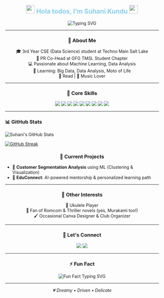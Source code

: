 <!-- README.md -->

<!-- Header Section with Typing Effect -->
<h2 align="center">
  <img src="https://media.giphy.com/media/hvRJCLFzcasrR4ia7z/giphy.gif" width="28">
  <span style="color:#87CEEB">Hola todos, I’m Suhani Kundu</span>
  <img src="https://media.giphy.com/media/hvRJCLFzcasrR4ia7z/giphy.gif" width="28">
</h2>

<p align="center">
  <img src="https://readme-typing-svg.demolab.com?font=Fira+Code&size=28&duration=3000&pause=1000&color=87CEEB&center=true&vCenter=true&width=800&lines=Data+Science+Explorer+%F0%9F%8C%8C;On+a+Mission+to+Build+Cool+Things+%F0%9F%9A%80" alt="Typing SVG">
</p>

---

<!-- About Me Section -->
<h3 align="center">🚀 About Me</h3>
<p align="center">
  🎓 3rd Year CSE (Data Science) student at Techno Main Salt Lake<br>
  📣 PR Co-Head at GFG TMSL Student Chapter<br>
  💻 Passionate about Machine Learning, Data Analysis<br>
  🧠 Learning: Big Data, Data Analysis, Moto of Life<br>
  📖 Read | 🎵 Music Lover
</p>

---

<!-- Core Skills -->
<h3 align="center">🧠 Core Skills</h3>
<p align="center">
  <img src="https://img.shields.io/badge/Python-306998?style=for-the-badge&logo=python&logoColor=white"> <!-- blue -->
  <img src="https://img.shields.io/badge/C++-00599C?style=for-the-badge&logo=c%2B%2B&logoColor=white"> <!-- dark blue -->
  <img src="https://img.shields.io/badge/DSA-FF5733?style=for-the-badge&logo=leetcode&logoColor=white"> <!-- coral -->
  <img src="https://img.shields.io/badge/Machine_Learning-F9A825?style=for-the-badge&logo=tensorflow&logoColor=white"> <!-- yellow -->
  <img src="https://img.shields.io/badge/Data_Analysis-9B59B6?style=for-the-badge&logo=pandas&logoColor=white"> <!-- purple -->
  <img src="https://img.shields.io/badge/Data_Visualization-20B2AA?style=for-the-badge&logo=plotly&logoColor=white"> <!-- teal -->
  <img src="https://img.shields.io/badge/HTML-E34F26?style=for-the-badge&logo=html5&logoColor=white"> <!-- orange -->
  <img src="https://img.shields.io/badge/CSS-2E8B57?style=for-the-badge&logo=css3&logoColor=white"> <!-- green -->
  <img src="https://img.shields.io/badge/JavaScript-F7DF1E?style=for-the-badge&logo=javascript&logoColor=black"> <!-- yellow -->
</p>




---

### 📊 GitHub Stats

![Suhani's GitHub Stats](https://github-readme-stats.vercel.app/api?username=suhanikundu&show_icons=true&hide_title=true&hide_rank=true&theme=vision-friendly-dark&border_radius=15&icon_color=FFD700&title_color=FFD700&text_color=ffffff&cache_bust=1729587425)

[![GitHub Streak](https://streak-stats.demolab.com?user=suhanikundu&theme=dark&hide_border=true&cache_bust=1729587425)](https://git.io/streak-stats)


<!-- Current Projects -->
<h3 align="center">🌟 Current Projects</h3>
<ul>
  <li>💼 <strong>Customer Segmentation Analysis</strong> using ML (Clustering & Visualization)</li>
  <li>🤖 <strong>EduConnect</strong>: AI-powered mentorship & personalized learning path</li>
</ul>

---

<!-- Interests -->
<h3 align="center">🧩 Other Interests</h3>
<p align="center">
  🎵 Ukulele Player<br>
  📖 Fan of Romcom & Thriller novels (yes, Murakami too!)<br>
  🖌️ Occasional Canva Designer & Club Organizer
</p>

---

<!-- Let's Connect -->
<h3 align="center">💬 Let's Connect</h3>
<p align="center">
  <a href="https://www.linkedin.com/in/suhanikundu"><img src="https://img.shields.io/badge/LinkedIn-blue?style=for-the-badge&logo=linkedin&logoColor=white" /></a>
  <a href="mailto:suhanikundu@email.com"><img src="https://img.shields.io/badge/Gmail-D14836?style=for-the-badge&logo=gmail&logoColor=white" /></a>
</p>

---

<!-- Fun Fact -->
<h3 align="center">⚡️ Fun Fact</h3>
<p align="center">
  <img src="https://readme-typing-svg.demolab.com?font=Fira+Code&pause=1000&color=87CEEB&center=true&vCenter=true&width=435&lines=Every+bug+deserves+a+playlist+%F0%9F%8C%B8" alt="Fun Fact Typing SVG">
</p>


---

<p align="center">
  <em>💗 Dreamy • Driven • Delicate</em>
</p>
